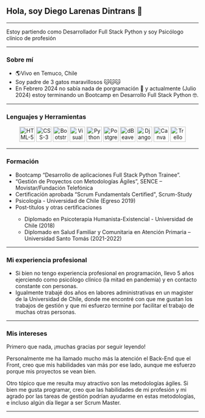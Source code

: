 <h2>Hola, soy Diego Larenas Dintrans 👋</h2>
<hr>
<p> Estoy partiendo como Desarrollador Full Stack Python y soy Psicólogo clínico de profesión</p>
<hr>
<h3>Sobre mí</h3>
<ul>
    <li> 🌎Vivo en Temuco, Chile </li>
    <li> Soy padre de 3 gatos maravillosos 🐱🐱🐱 </li>
    <li> En Febrero 2024 no sabía nada de porgramación 🤯 y actualmente (Julio 2024) estoy terminando un Bootcamp en Desarrollo Full Stack Python 🤓. </li>
</ul>
<hr>
<h3> Lenguajes y Herramientas</h3>
<p align="center">
    <img src="https://cdn.jsdelivr.net/gh/devicons/devicon@latest/icons/html5/html5-original.svg" alt="HTML-5" height="40px" />
    <img src="https://cdn.jsdelivr.net/gh/devicons/devicon@latest/icons/css3/css3-original.svg" alt="CSS-3" height="40px" />    
    <img src="https://cdn.jsdelivr.net/gh/devicons/devicon@latest/icons/bootstrap/bootstrap-original.svg" alt="Bootstrap" height="40px" />
    <img src="https://cdn.jsdelivr.net/gh/devicons/devicon@latest/icons/vscode/vscode-original.svg" alt="Visual Studio Code" height="40px" />
    <img src="https://cdn.jsdelivr.net/gh/devicons/devicon@latest/icons/python/python-original.svg" alt="Python" height="40px" />
    <img src="https://cdn.jsdelivr.net/gh/devicons/devicon@latest/icons/postgresql/postgresql-original-wordmark.svg" alt="PostgreSQL" height="40px" />
    <img src="https://cdn.jsdelivr.net/gh/devicons/devicon@latest/icons/dbeaver/dbeaver-original.svg" alt="dBeaver" height="40px" />
    <img src="https://cdn.jsdelivr.net/gh/devicons/devicon@latest/icons/django/django-plain.svg" alt="Django" height="40px" />
    <img src="https://cdn.jsdelivr.net/gh/devicons/devicon@latest/icons/canva/canva-original.svg" alt="Canva" height="40px" />
    <img src="https://cdn.jsdelivr.net/gh/devicons/devicon@latest/icons/trello/trello-plain-wordmark.svg" alt="Trello" height="40px" />
</p>
<hr>
<h3>Formación</h3>
<ul>
    <li> Bootcamp “Desarrollo de aplicaciones Full Stack Python Trainee”.</li>
    <li> “Gestión de Proyectos con Metodologías Ágiles”, SENCE – Movistar/Fundación Telefónica </li>
    <li>Certificación aprobada “Scrum Fundamentals Certified", Scrum-Study</li>
    <li> Psicología - Universidad de Chile (Egreso 2019)</li>
    <li> Post-títulos y otras certificaciones </li>
        <ul>
            <li> Diplomado en Psicoterapia Humanista-Existencial - Universidad de Chile (2018)</li>
            <li>Diplomado en Salud Familiar y Comunitaria en Atención Primaria – Universidad Santo Tomás (2021-2022)</li>
        </ul>
</ul> 
<hr>
<h3>Mi experiencia profesional</h3>
<ul>
    <li>Si bien no tengo experiencia profesional en programación, llevo 5 años ejerciendo como psicólogo clínico (la mitad en pandemia) y en contacto constante con personas.</li>
    <li>Igualmente trabajé dos años en labores administrativas en un magister de la Universidad de Chile, donde me encontré con que me gustan los trabajos de gestión y que mi esfuerzo termine por facilitar el trabajo de muchas otras personas.</li>
</ul>
<hr>
<h3>Mis intereses</h3>
<p>Primero que nada, ¡muchas gracias por seguir leyendo!</p> 
<p>Personalmente me ha llamado mucho más la atención el Back-End que el Front, creo que mis habilidades van más por ese lado, aunque me esfuerzo porque mis proyectos se vean bien. 
</p>
<p>Otro tópico que me resulta muy atractivo son las metodologías ágiles. Si bien me gusta programar, creo que las habilidades de mi profesión y mi agrado por las tareas de gestión podrían ayudarme en estas metodologías, e incluso algún día llegar a ser Scrum Master.</p>
<hr>

<!--
**dlarenasd/dlarenasd** is a ✨ _special_ ✨ repository because its `README.md` (this file) appears on your GitHub profile.

Here are some ideas to get you started:

- 🔭 I’m currently working on ...
- 🌱 I’m currently learning ...
- 👯 I’m looking to collaborate on ...
- 🤔 I’m looking for help with ...
- 💬 Ask me about ...
- 📫 How to reach me: ...
- 😄 Pronouns: ...
- ⚡ Fun fact: ...
-->
